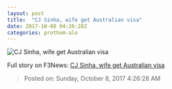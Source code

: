 ```yaml
---
layout: post
title:  "CJ Sinha, wife get Australian visa"
date: 2017-10-08 04:26:28Z
categories: prothom-alo
---
```


![CJ Sinha, wife get Australian visa](http://en.prothom-alo.com/contents/cache/images/1200x630x1/uploads/media/2017/10/08/19783607abff1ec9c3132d03619c3785-cj.jpg?jadewits_media_id=151451)




Full story on F3News: [CJ Sinha, wife get Australian visa](http://www.f3nws.com/n/ANPTUJ)

> Posted on: Sunday, October 8, 2017 4:26:28 AM
